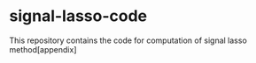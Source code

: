 # signal-lasso-code
This repository contains the code for computation of signal lasso method[appendix]
